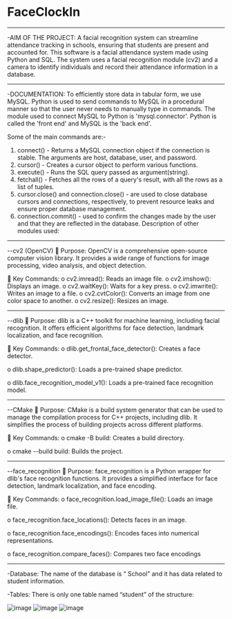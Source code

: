 # FaceClockIn
________________________
-AIM OF THE PROJECT:
A facial recognition system can streamline attendance tracking in schools, ensuring 
that students are present and accounted for. This software is a facial attendance 
system made using Python and SQL. The system uses a facial recognition module 
(cv2) and a camera to identify individuals and record their attendance information 
in a database.
________________________
-DOCUMENTATION:
To efficiently store data in tabular form, we use MySQL. Python is used to send 
commands to MySQL in a procedural manner so that the user never needs to 
manually type in commands.
The module used to connect MySQL to Python is 'mysql.connector'. Python is called 
the 'front end' and MySQL is the 'back end'.

Some of the main commands are:-
1. connect() - Returns a MySQL connection object if the connection is stable. The 
arguments are host, database, user, and password.
2. cursor() - Creates a cursor object to perform various functions.
3. execute() - Runs the SQL query passed as argument(string).
4. fetchall() - Fetches all the rows of a query's result, with all the rows as a list of 
tuples.
5. cursor.close() and connection.close() - are used to close database cursors and 
connections, respectively, to prevent resource leaks and ensure proper 
database management.
6. connection.commit() - used to confirm the changes made by the user and that 
they are reflected in the database.
Description of other modules used:
______________
--cv2 (OpenCV)
 Purpose: OpenCV is a comprehensive open-source computer vision library. 
It provides a wide range of functions for image processing, video analysis, 
and object detection.

 Key Commands:
o cv2.imread(): Reads an image file.
o cv2.imshow(): Displays an image.
o cv2.waitKey(): Waits for a key press.
o cv2.imwrite(): Writes an image to a file.
o cv2.cvtColor(): Converts an image from one color space to another.
o cv2.resize(): Resizes an image.
______________

--dlib
 Purpose: dlib is a C++ toolkit for machine learning, including facial 
recognition. It offers efficient algorithms for face detection, landmark 
localization, and face recognition.

 Key Commands:
o dlib.get_frontal_face_detector(): Creates a face detector.

o dlib.shape_predictor(): Loads a pre-trained shape predictor.

o dlib.face_recognition_model_v1(): Loads a pre-trained face recognition 
model.
______________

--CMake
 Purpose: CMake is a build system generator that can be used to manage the 
compilation process for C++ projects, including dlib. It simplifies the process 
of building projects across different platforms.

 Key Commands:
o cmake -B build: Creates a build directory.

o cmake --build build: Builds the project.
______________

--face_recognition
 Purpose: face_recognition is a Python wrapper for dlib's face recognition 
functions. It provides a simplified interface for face detection, landmark 
localization, and face encoding.

 Key Commands:
o face_recognition.load_image_file(): Loads an image file.

o face_recognition.face_locations(): Detects faces in an image.

o face_recognition.face_encodings(): Encodes faces into numerical 
representations.

o face_recognition.compare_faces(): Compares two face encodings
______________


-Database:
The name of the database is “ School” and it has data related to student 
information.

-Tables:
There is only one table named “student” of the structure:

![image](https://github.com/user-attachments/assets/e9e29496-1254-4a53-ae18-ae779198b2bc)
![image](https://github.com/user-attachments/assets/288b24b4-8cbd-491c-83e5-94eb5c842edb)
![image](https://github.com/user-attachments/assets/68c97a9f-f4fe-4161-b2de-bf40d3d5a789)



